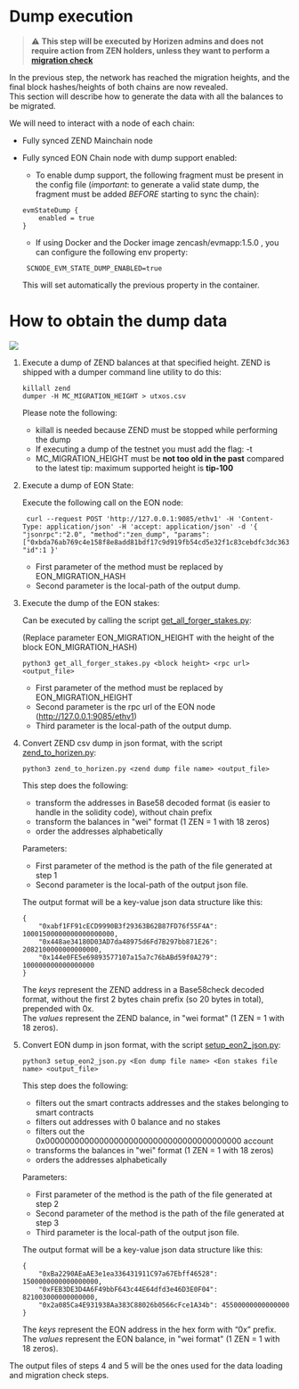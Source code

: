 # Dump execution

> :warning: **This step will be executed by Horizen admins and does not require action from ZEN holders, unless they want to perform a [migration check](./06-migration-check.md)** 

In the previous step, the network has reached  the  migration heights, and the final block hashes/heights of both chains are now revealed.<br/>
This section will describe how to generate the data with all the balances to be migrated.<br/>

We will need to interact with a node of each chain:

- Fully synced ZEND Mainchain node 

- Fully synced EON Chain node with dump support enabled:

    - To enable dump support,  the following fragment must be present in the config file  (*important*: to generate a valid state dump, the fragment must be added *BEFORE* starting to sync the chain):

    ```
    evmStateDump {
        enabled = true
    }
    ```

    - If using Docker and the Docker image zencash/evmapp:1.5.0 , you can configure the following env property:

    ```
     SCNODE_EVM_STATE_DUMP_ENABLED=true
     ```

     This will set automatically the previous property in the container.

    
# How to obtain the dump data

<img  src="/img/migration2.png"/>

1. Execute a dump of ZEND balances at that specified height.
   ZEND is shipped with a dumper command line utility to do this:

    ```
    killall zend
    dumper -H MC_MIGRATION_HEIGHT > utxos.csv
    ```

    Please note the following:
    - killall is needed because ZEND must be stopped while performing the dump
    - If executing a dump of the testnet you must add the flag: -t
    - MC_MIGRATION_HEIGHT must be <b>not too old in the past</b> compared to the latest tip: maximum supported height is <b>tip-100</b>

2. Execute a dump of EON State:
  
   Execute the following call on the EON node:<br/>

   ```
    curl --request POST 'http://127.0.0.1:9085/ethv1' -H 'Content-Type: application/json' -H 'accept: application/json' -d '{ "jsonrpc":"2.0", "method":"zen_dump", "params":["0xbda76ab769c4e158f8e8add81bdf17c9d919fb54cd5e32f1c83cebdfc3dc363c","/zendata/eon.dump"], "id":1 }'  
    ```
    - First parameter of the method must be replaced by EON_MIGRATION_HASH
    - Second parameter is the local-path of the output dump.

3. Execute the dump of the EON stakes:

    Can be executed by calling the script [get_all_forger_stakes.py](https://github.com/HorizenOfficial/horizen-migration/blob/dev/dump-scripts/python/get_all_forger_stakes.py):

    (Replace parameter EON_MIGRATION_HEIGHT with the height of the block EON_MIGRATION_HASH)

    ```
    python3 get_all_forger_stakes.py <block height> <rpc url> <output_file>
     ```
    - First parameter of the method must be replaced by EON_MIGRATION_HEIGHT
    - Second parameter is the rpc url of the EON node (http://127.0.0.1:9085/ethv1)
    - Third parameter is the local-path of the output dump.
    

4. Convert ZEND csv dump in json format, with the script [zend_to_horizen.py](https://github.com/HorizenOfficial/horizen-migration/blob/dev/dump-scripts/python/zend_to_horizen.py): 
    ```
    python3 zend_to_horizen.py <zend dump file name> <output_file>
     ```
    This step does the following:
    - transform the addresses in Base58 decoded format (is easier to handle in the solidity code), without chain prefix
    - transform the balances in "wei" format (1 ZEN = 1 with 18 zeros)
    - order the addresses alphabetically

    Parameters:
    - First parameter of the method is the path of the file generated at step 1
    - Second parameter is the local-path of the output json file.

    The output format will be a key-value json data structure like this:

    ```
    {
        "0xabf1FF91cECD9990B3f29363B62B87FD76f55F4A": 10001500000000000000000,
        "0x448ae34180D03AD7da48975d6Fd7B297bb871E26": 2082100000000000000,
        "0x144e0FE5e69893577107a15a7c76bABd59f0A279": 100000000000000000
    }
     ```

     The *keys* represent the ZEND address in a Base58check decoded format, without the first 2 bytes chain prefix (so 20 bytes in total), prepended with 0x.<br/>
     The *values* represent the ZEND balance, in "wei format" (1 ZEN = 1 with 18 zeros).



   

5. Convert EON  dump in json format, with the script [setup_eon2_json.py](https://github.com/HorizenOfficial/horizen-migration/blob/dev/dump-scripts/python/setup_eon2_json.py):

    ```
    python3 setup_eon2_json.py <Eon dump file name> <Eon stakes file name> <output_file>
     ```

    This step does the following:
    - filters out the smart contracts addresses and the stakes belonging to smart contracts
    - filters out addresses with 0 balance and no stakes
    - filters out the 0x0000000000000000000000000000000000000000 account
    - transforms the balances in "wei" format (1 ZEN = 1 with 18 zeros)
    - orders the addresses alphabetically

    Parameters:
    - First parameter of the method is the path of the file generated at step 2
    - Second parameter of the method is the path of the file generated at step 3
    - Third parameter is the local-path of the output json file.

    The output format will be a key-value json data structure like this:

    ```
    {
        "0xBa2290AEaAE3e1ea336431911C97a67Ebff46528": 1500000000000000000,
        "0xFEB3DE3D4A6F49bbF643c44E64dfd3e46D3E0F04": 821003000000000000,
        "0x2a085Ca4E931938Aa383C88026b0566cFce1A34b": 45500000000000000
    }
     ```

     The *keys* represent the EON address in the hex form with “0x” prefix.<br/>
     The *values* represent the EON balance, in "wei format" (1 ZEN = 1 with 18 zeros).


The output files of steps 4 and 5 will be the ones used for the data loading and migration check steps.

